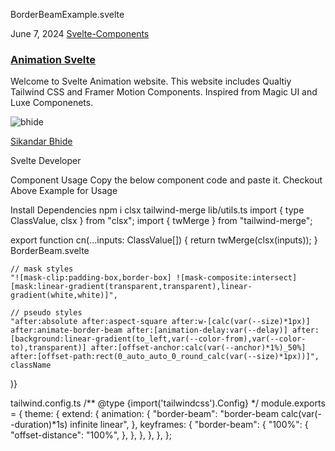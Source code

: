 BorderBeamExample.svelte
<script>
  import BorderBeam from "./BorderBeam.svelte";
</script>

<article
  class="flex max-w-xl flex-col items-start justify-between relative rounded-3xl p-7 border border-gray-700/70 bg-background"
>
  <BorderBeam size={150} duration={12} />
  <div class="flex items-center gap-x-4 text-xs">
    <time datetime="2020-03-16" class="text-gray-300">June 7, 2024</time>
    <a
      href="https://github.com/SikandarJODD"
      class="relative z-10 rounded-full bg-transparent px-3 py-1.5 font-medium text-gray-200 border border-gray-100"
      >Svelte-Components</a
    >
  </div>
  <div class="group relative">
    <h3
      class="mt-3 text-lg font-semibold leading-6 text-gray-200 group-hover:text-gray-50"
    >
      <a href="/">
        <span class="absolute inset-0"></span>
        Animation Svelte
      </a>
    </h3>
    <p class="mt-5 line-clamp-3 text-sm leading-6 text-gray-600">
      Welcome to Svelte Animation website. This website includes Qualtiy
      Tailwind CSS and Framer Motion Components. Inspired from <span
        class="text-gray-300 underline underline-offset-2">Magic UI</span
      >
      and <span class="text-gray-300 underline underline-offset-2">Luxe</span>
      Componenets.
    </p>
  </div>
  <div class="relative mt-8 flex items-center gap-x-4">
    <img
      src="https://avatars.githubusercontent.com/u/93428946?v=4"
      alt="bhide"
      class="h-10 w-10 rounded-full bg-gray-50"
    />
    <div class="text-sm leading-5">
      <p class="font-semibold text-white">
        <a href="https://github.com/SikandarJODD">
          <span class="absolute inset-0"></span>
          Sikandar Bhide
        </a>
      </p>
      <p class="text-gray-500">Svelte Developer</p>
    </div>
  </div>
</article>
Component Usage
Copy the below component code and paste it. Checkout Above Example for Usage

Install Dependencies
npm i clsx tailwind-merge
lib/utils.ts
import { type ClassValue, clsx } from "clsx";
import { twMerge } from "tailwind-merge";

 export function cn(...inputs: ClassValue[]) {
    return twMerge(clsx(inputs));
 }
BorderBeam.svelte
<script lang="ts">
  import { cn } from "$lib/utils";

  export let size = 200;
  export let duration = 15;
  export let anchor = 90;
  export let borderWidth = 1.5;
  export let colorFrom = "#ffaa40";
  export let colorTo = "#9c40ff";
  export let delay = 0;
  let delaySec = delay + "s";

  let className: any = "";
  export { className as class };
</script>

<div
  style:--border-width={borderWidth}
  style:--size={size}
  style:--color-from={colorFrom}
  style:--color-to={colorTo}
  style:--delay={delaySec}
  style:--anchor={anchor}
  style:--duration={duration}
  class={cn(
    "pointer-events-none absolute inset-[0] rounded-[inherit] [border:calc(var(--border-width)*1px)_solid_transparent]",

    // mask styles
    "![mask-clip:padding-box,border-box] ![mask-composite:intersect] [mask:linear-gradient(transparent,transparent),linear-gradient(white,white)]",

    // pseudo styles
    "after:absolute after:aspect-square after:w-[calc(var(--size)*1px)] after:animate-border-beam after:[animation-delay:var(--delay)] after:[background:linear-gradient(to_left,var(--color-from),var(--color-to),transparent)] after:[offset-anchor:calc(var(--anchor)*1%)_50%] after:[offset-path:rect(0_auto_auto_0_round_calc(var(--size)*1px))]",
    className
  )}
></div>
tailwind.config.ts
/** @type {import('tailwindcss').Config} */
module.exports = {
  theme: {
    extend: {
      animation: {
        "border-beam": "border-beam calc(var(--duration)*1s) infinite linear",
      },
      keyframes: {
        "border-beam": {
          "100%": {
            "offset-distance": "100%",
          },
        },
      },
    },
  },
};